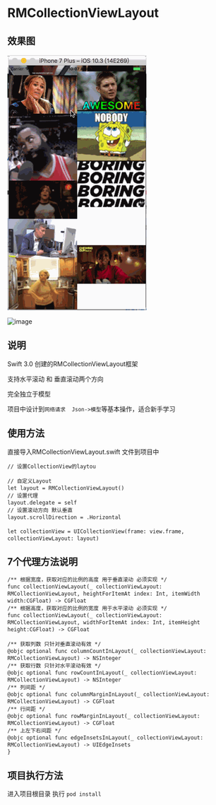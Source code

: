 # RMCollectionViewLayout

## 效果图

![image](https://github.com/chihaodong/RMCollectionViewLayout/blob/master/Untitled.gif)

![image](https://github.com/chihaodong/RMCollectionViewLayout/blob/master/Untitled1.gif)

## 说明

Swift 3.0 创建的RMCollectionViewLayout框架

支持水平滚动 和 垂直滚动两个方向

完全独立于模型

项目中设计到`网络请求  Json->模型`等基本操作，适合新手学习 

## 使用方法

直接导入RMCollectionViewLayout.swift 文件到项目中

```
// 设置CollectionView的laytou 

// 自定义Layout
let layout = RMCollectionViewLayout()
// 设置代理
layout.delegate = self
// 设置滚动方向 默认垂直
layout.scrollDirection = .Horizontal

let collectionView = UICollectionView(frame: view.frame, collectionViewLayout: layout)
```

## 7个代理方法说明

```
/** 根据宽度，获取对应的比例的高度 用于垂直滚动 必须实现 */
func collectionViewLayout(_ collectionViewLayout: RMCollectionViewLayout, heightForItemAt index: Int, itemWidth width:CGFloat) -> CGFloat
/** 根据高度，获取对应的比例的宽度 用于水平滚动 必须实现 */
func collectionViewLayout(_ collectionViewLayout: RMCollectionViewLayout, widthForItemAt index: Int, itemHeight height:CGFloat) -> CGFloat

/** 获取列数 只针对垂直滚动有效 */
@objc optional func columnCountInLayout(_ collectionViewLayout: RMCollectionViewLayout) -> NSInteger
/** 获取行数 只针对水平滚动有效 */
@objc optional func rowCountInLayout(_ collectionViewLayout: RMCollectionViewLayout) -> NSInteger
/** 列间距 */
@objc optional func columnMarginInLayout(_ collectionViewLayout: RMCollectionViewLayout) -> CGFloat
/** 行间距 */
@objc optional func rowMarginInLayout(_ collectionViewLayout: RMCollectionViewLayout) -> CGFloat
/** 上左下右间距 */
@objc optional func edgeInsetsInLayout(_ collectionViewLayout: RMCollectionViewLayout) -> UIEdgeInsets
}
```

## 项目执行方法

进入项目根目录 执行 `pod install` 
